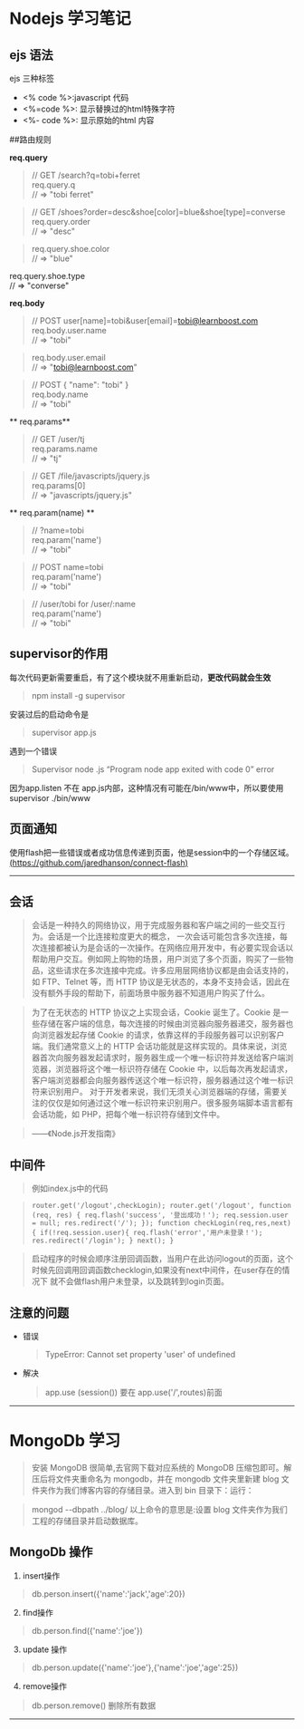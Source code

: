 # Nodejs 学习笔记

## ejs 语法

ejs 三种标签

* <% code %>:javascript 代码
* <%=code %>: 显示替换过的html特殊字符
* <%- code %>: 显示原始的html 内容

##路由规则

**req.query**

> // GET /search?q=tobi+ferret  
req.query.q  
// => "tobi ferret"  

> // GET /shoes?order=desc&shoe[color]=blue&shoe[type]=converse  
req.query.order  
// => "desc"  

> req.query.shoe.color  
// => "blue"  

req.query.shoe.type  
// => "converse" 

**req.body**

> // POST user[name]=tobi&user[email]=tobi@learnboost.com  
req.body.user.name  
// => "tobi"  

> req.body.user.email  
// => "tobi@learnboost.com"  

> // POST { "name": "tobi" }  
req.body.name  
// => "tobi"  

** req.params**

> // GET /user/tj  
req.params.name  
// => "tj"  

> // GET /file/javascripts/jquery.js  
req.params[0]  
// => "javascripts/jquery.js"

** req.param(name) **

>// ?name=tobi  
req.param('name')  
// => "tobi"  

>// POST name=tobi  
req.param('name')  
// => "tobi"  

>// /user/tobi for /user/:name   
req.param('name')  
// => "tobi" 

## supervisor的作用

每次代码更新需要重启，有了这个模块就不用重新启动，**更改代码就会生效**

> npm install -g supervisor

安装过后的启动命令是

> supervisor app.js

遇到一个错误

> Supervisor node .js “Program node app exited with code 0” error

因为app.listen 不在 app.js内部，这种情况有可能在/bin/www中，所以要使用 supervisor ./bin/www

## 页面通知

使用flash把一些错误或者成功信息传递到页面，他是session中的一个存储区域。[(https://github.com/jaredhanson/connect-flash)](https://github.com/jaredhanson/connect-flash)

***

## 会话

> 会话是一种持久的网络协议，用于完成服务器和客户端之间的一些交互行为。会话是一个比连接粒度更大的概念， 一次会话可能包含多次连接，每次连接都被认为是会话的一次操作。在网络应用开发中，有必要实现会话以帮助用户交互。例如网上购物的场景，用户浏览了多个页面，购买了一些物品，这些请求在多次连接中完成。许多应用层网络协议都是由会话支持的，如 FTP、Telnet 等，而 HTTP 协议是无状态的，本身不支持会话，因此在没有额外手段的帮助下，前面场景中服务器不知道用户购买了什么。

> 为了在无状态的 HTTP 协议之上实现会话，Cookie 诞生了。Cookie 是一些存储在客户端的信息，每次连接的时候由浏览器向服务器递交，服务器也向浏览器发起存储 Cookie 的请求，依靠这样的手段服务器可以识别客户端。我们通常意义上的 HTTP 会话功能就是这样实现的。具体来说，浏览器首次向服务器发起请求时，服务器生成一个唯一标识符并发送给客户端浏览器，浏览器将这个唯一标识符存储在 Cookie 中，以后每次再发起请求，客户端浏览器都会向服务器传送这个唯一标识符，服务器通过这个唯一标识符来识别用户。 对于开发者来说，我们无须关心浏览器端的存储，需要关注的仅仅是如何通过这个唯一标识符来识别用户。很多服务端脚本语言都有会话功能，如 PHP，把每个唯一标识符存储到文件中。

>——《Node.js开发指南》

## 中间件

> 例如index.js中的代码

>   `router.get('/logout',checkLogin);
   router.get('/logout', function (req, res) {
      req.flash('success', '登出成功！');
      req.session.user = null;
      res.redirect('/');
   });
   function checkLogin(req,res,next){
     if(!req.session.user){
       req.flash('error','用户未登录！');
       res.redirect('/login');
     }
     next();
   }`
   
> 启动程序的时候会顺序注册回调函数，当用户在此访问logout的页面，这个时候先回调用回调函数checklogin,如果没有next中间件，在user存在的情况下
就不会做flash用户未登录，以及跳转到login页面。 
 
## 注意的问题

* 错误
  > TypeError: Cannot set property 'user' of undefined
* 解决
  > app.use (session()) 要在 app.use('/',routes)前面

***

# MongoDb 学习

> 安装 MongoDB 很简单,去官网下载对应系统的 MongoDB 压缩包即可。解压后将文件夹重命名为 mongodb，并在 mongodb 文件夹里新建 blog 文件夹作为我们博客内容的存储目录。进入到 bin 目录下：运行：

> mongod --dbpath ../blog/
以上命令的意思是:设置 blog 文件夹作为我们工程的存储目录并启动数据库。

## MongoDb 操作

1. insert操作
> db.person.insert({'name':'jack','age':20})

2. find操作
> db.person.find({'name':'joe'})

3. update 操作
> db.person.update({'name':'joe'},{'name':'joe','age':25})

4. remove操作
> db.person.remove() 删除所有数据

***




